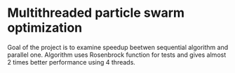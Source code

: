 # Multithreaded particle swarm optimization
Goal of the project is to examine speedup beetwen sequential algorithm and parallel one.
Algorithm uses Rosenbrock function for tests and gives almost 2 times better performance using 4 threads. 
